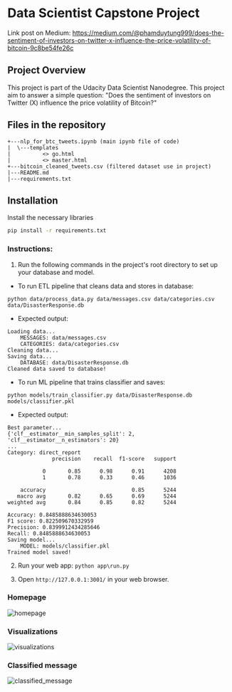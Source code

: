# Data Scientist Capstone Project

Link post on Medium: https://medium.com/@phamduytung999/does-the-sentiment-of-investors-on-twitter-x-influence-the-price-volatility-of-bitcoin-9c8be54fe26c

## Project Overview 
This project is part of the Udacity Data Scientist Nanodegree. This project aim to answer a simple question: "Does the sentiment of investors on Twitter (X) influence the price volatility of Bitcoin?"

 
## Files in the repository  
```
+---nlp_for_btc_tweets.ipynb (main ipynb file of code)
|  \---templates
|          <> go.html
|          <> master.html
+---bitcoin_cleaned_tweets.csv (filtered dataset use in project)
|---README.md
|---requirements.txt
```

## Installation
Install the necessary libraries
```bash
pip install -r requirements.txt
```

### Instructions:
1. Run the following commands in the project's root directory to set up your database and model.

- To run ETL pipeline that cleans data and stores in database:

`python data/process_data.py data/messages.csv data/categories.csv data/DisasterResponse.db`

- Expected output:

```
Loading data...
    MESSAGES: data/messages.csv
    CATEGORIES: data/categories.csv
Cleaning data...
Saving data...
    DATABASE: data/DisasterResponse.db
Cleaned data saved to database!
```

- To run ML pipeline that trains classifier and saves:

`python models/train_classifier.py data/DisasterResponse.db models/classifier.pkl`

- Expected output:

```
Best parameter...
{'clf__estimator__min_samples_split': 2, 'clf__estimator__n_estimators': 20}
...
Category: direct_report
              precision    recall  f1-score   support

           0       0.85      0.98      0.91      4208
           1       0.78      0.33      0.46      1036

    accuracy                           0.85      5244
   macro avg       0.82      0.65      0.69      5244
weighted avg       0.84      0.85      0.82      5244

Accuracy: 0.8485888634630053
F1 score: 0.822509670332959
Precision: 0.8399912434285646
Recall: 0.8485888634630053
Saving model...
    MODEL: models/classifier.pkl
Trained model saved!
```
 
2. Run your web app: `python app\run.py`

3. Open `http://127.0.0.1:3001/` in your web browser.
### Homepage
![homepage](images/homepage.png)
### Visualizations
![visualizations](images/visualizations.png)
### Classified message
![classified_message](images/classified_message.png)
